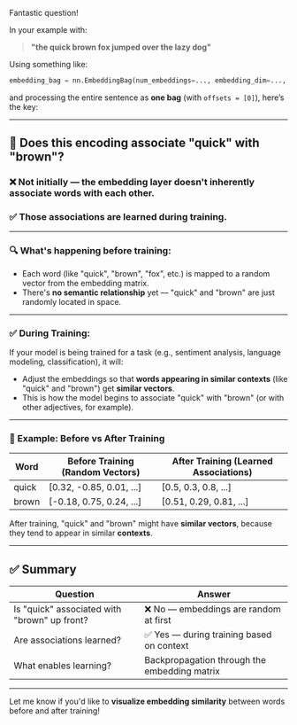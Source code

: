 Fantastic question!

In your example with:

> **"the quick brown fox jumped over the lazy dog"**

Using something like:

```python
embedding_bag = nn.EmbeddingBag(num_embeddings=..., embedding_dim=..., mode='mean')
```

and processing the entire sentence as **one bag** (with `offsets = [0]`), here’s the key:

---

## 🧠 Does this encoding associate "quick" with "brown"?

### ❌ Not initially — the embedding layer **doesn't inherently associate words with each other**.

### ✅ Those associations are **learned during training**.

---

### 🔍 What's happening before training:

* Each word (like "quick", "brown", "fox", etc.) is mapped to a random vector from the embedding matrix.
* There's **no semantic relationship** yet — "quick" and "brown" are just randomly located in space.

---

### ✅ During Training:

If your model is being trained for a task (e.g., sentiment analysis, language modeling, classification), it will:

* Adjust the embeddings so that **words appearing in similar contexts** (like "quick" and "brown") get **similar vectors**.
* This is how the model begins to associate "quick" with "brown" (or with other adjectives, for example).

---

### 🧠 Example: Before vs After Training

| Word  | Before Training (Random Vectors) | After Training (Learned Associations) |
| ----- | -------------------------------- | ------------------------------------- |
| quick | \[0.32, -0.85, 0.01, ...]        | \[0.5, 0.3, 0.8, ...]                 |
| brown | \[-0.18, 0.75, 0.24, ...]        | \[0.51, 0.29, 0.81, ...]              |

After training, "quick" and "brown" might have **similar vectors**, because they tend to appear in similar **contexts**.

---

## ✅ Summary

| Question                                     | Answer                                       |
| -------------------------------------------- | -------------------------------------------- |
| Is "quick" associated with "brown" up front? | ❌ No — embeddings are random at first        |
| Are associations learned?                    | ✅ Yes — during training based on context     |
| What enables learning?                       | Backpropagation through the embedding matrix |

---

Let me know if you'd like to **visualize embedding similarity** between words before and after training!

